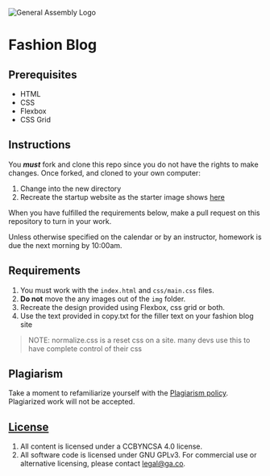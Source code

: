 
![General Assembly Logo](https://camo.githubusercontent.com/1a91b05b8f4d44b5bbfb83abac2b0996d8e26c92/687474703a2f2f692e696d6775722e636f6d2f6b6538555354712e706e67)

# Fashion Blog

## Prerequisites

* HTML
* CSS
* Flexbox
* CSS Grid

## Instructions

You ***must*** fork and clone this repo since you do not have the rights to make changes. Once forked, and cloned to your own computer:

1. Change into the new directory
2. Recreate the startup website as the starter image shows [here](./Design.png)

When you have fulfilled the requirements below, make a pull request on this
repository to turn in your work.

Unless otherwise specified on the calendar or by an instructor, homework is due
the next morning by 10:00am.

## Requirements

1. You must work with the `index.html` and `css/main.css` files. 
2. **Do not** move the any images out of the `img` folder.
3. Recreate the design provided using Flexbox, css grid or both.
4. Use the text provided in copy.txt for the filler text on your fashion blog site

> NOTE: normalize.css is a reset css on a site. many devs use this to have complete control of their css

## Plagiarism

Take a moment to refamiliarize yourself with the
[Plagiarism policy](https://git.generalassemb.ly/DC-WDI/Administrative/blob/master/plagiarism.md).
Plagiarized work will not be accepted.

## [License](LICENSE)

1.  All content is licensed under a CC­BY­NC­SA 4.0 license.
1.  All software code is licensed under GNU GPLv3. For commercial use or
    alternative licensing, please contact legal@ga.co.